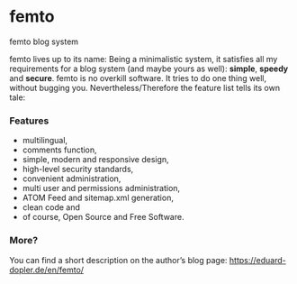 femto
=====

femto blog system

femto lives up to its name: Being a minimalistic system, it satisfies all my requirements for a blog system (and maybe yours as well): **simple**, **speedy** and **secure**.
femto is no overkill software. It tries to do one thing well, without bugging you. Nevertheless/Therefore the feature list tells its own tale:

### Features
* multilingual,
* comments function,
* simple, modern and responsive design,
* high-level security standards,
* convenient administration,
* multi user and permissions administration,
* ATOM Feed and sitemap.xml generation,
* clean code and
* of course, Open Source and Free Software.

### More?
You can find a short description on the author’s blog page: https://eduard-dopler.de/en/femto/

